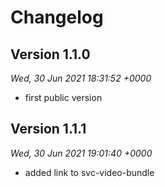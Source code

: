 # Changelog



## Version 1.1.0
*Wed, 30 Jun 2021 18:31:52 +0000*
- first public version


## Version 1.1.1
*Wed, 30 Jun 2021 19:01:40 +0000*
- added link to svc-video-bundle
